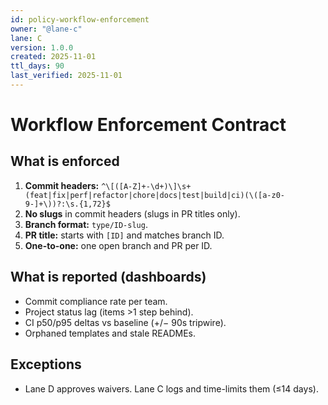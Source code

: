 ```yaml
---
id: policy-workflow-enforcement
owner: "@lane-c"
lane: C
version: 1.0.0
created: 2025-11-01
ttl_days: 90
last_verified: 2025-11-01
---
```


# Workflow Enforcement Contract

## What is enforced

1. **Commit headers:** `^\[([A-Z]+-\d+)\]\s+(feat|fix|perf|refactor|chore|docs|test|build|ci)(\([a-z0-9-]+\))?:\s.{1,72}$`
2. **No slugs** in commit headers (slugs in PR titles only).
3. **Branch format:** `type/ID-slug`.
4. **PR title:** starts with `[ID]` and matches branch ID.
5. **One-to-one:** one open branch and PR per ID.

## What is reported (dashboards)

- Commit compliance rate per team.
- Project status lag (items >1 step behind).
- CI p50/p95 deltas vs baseline (+/− 90s tripwire).
- Orphaned templates and stale READMEs.

## Exceptions

- Lane D approves waivers. Lane C logs and time-limits them (≤14 days).
